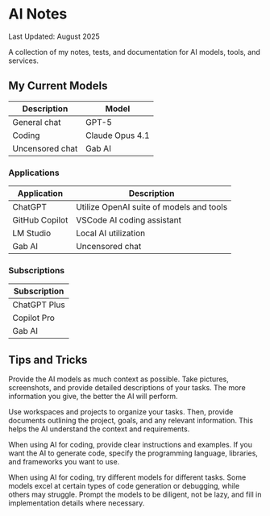 # AI Notes

Last Updated: August 2025

A collection of my notes, tests, and documentation for AI models, tools, and services.

## My Current Models

| Description     | Model           |
| --------------- | --------------- |
| General chat    | GPT-5           |
| Coding          | Claude Opus 4.1 |
| Uncensored chat | Gab AI          |

### Applications

| Application    | Description                              |
| -------------- | ---------------------------------------- |
| ChatGPT        | Utilize OpenAI suite of models and tools |
| GitHub Copilot | VSCode AI coding assistant               |
| LM Studio      | Local AI utilization                     |
| Gab AI         | Uncensored chat                          |

### Subscriptions

| Subscription |
| ------------ |
| ChatGPT Plus |
| Copilot Pro  |
| Gab AI       |

## Tips and Tricks

Provide the AI models as much context as possible. Take pictures, screenshots, and provide detailed descriptions of your tasks. The more information you give, the better the AI will perform.

Use workspaces and projects to organize your tasks. Then, provide documents outlining the project, goals, and any relevant information. This helps the AI understand the context and requirements.

When using AI for coding, provide clear instructions and examples. If you want the AI to generate code, specify the programming language, libraries, and frameworks you want to use.

When using AI for coding, try different models for different tasks. Some models excel at certain types of code generation or debugging, while others may struggle. Prompt the models to be diligent, not be lazy, and fill in implementation details where necessary.
